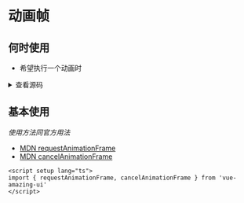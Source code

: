 # 动画帧

## 何时使用

- 希望执行一个动画时

<details>
<summary>查看源码</summary>

```typescript
// @ts-ignore 兼容性requestAnimationFrame
const requestAnimationFrame = typeof window !== 'undefined' ? window.requestAnimationFrame || window.mozRequestAnimationFrame || window.webkitRequestAnimationFrame || window.msRequestAnimationFrame : () => {}
// @ts-ignore 兼容性cancelAnimationFrame
const cancelAnimationFrame = typeof window !== 'undefined' ? window.cancelAnimationFrame || window.mozCancelAnimationFrame : () => {}
```

</details>

## 基本使用

*使用方法同官方用法*

- [MDN requestAnimationFrame](https://developer.mozilla.org/zh-CN/docs/Web/API/window/requestAnimationFrame)
- [MDN cancelAnimationFrame](https://developer.mozilla.org/zh-CN/docs/Web/API/Window/cancelAnimationFrame)

```vue
<script setup lang="ts">
import { requestAnimationFrame, cancelAnimationFrame } from 'vue-amazing-ui'
</script>
```
